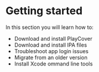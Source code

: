 # Getting started
In this section you will learn how to:
- Download and install PlayCover
- Download and install IPA files
- Troubleshoot app login issues
- Migrate from an older version
- Install Xcode ommand line tools